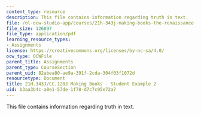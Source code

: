 ```yaml
---
content_type: resource
description: This file contains information regarding truth in text.
file: /ol-ocw-studio-app/courses/21h-343j-making-books-the-renaissance-and-today-spring-2016/b3aa3b4ca0e157de1f78d7c7c95e72a7_MIT21H_343JS16_Truth.pdf
file_size: 126897
file_type: application/pdf
learning_resource_types:
- Assignments
license: https://creativecommons.org/licenses/by-nc-sa/4.0/
ocw_type: OCWFile
parent_title: Assignments
parent_type: CourseSection
parent_uid: 82abea80-ae9a-391f-2cda-304f03f1072d
resourcetype: Document
title: 21H.343J/CC.120J Making Books - Student Example 2
uid: b3aa3b4c-a0e1-57de-1f78-d7c7c95e72a7
---
```

This file contains information regarding truth in text.